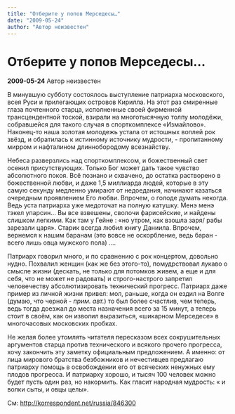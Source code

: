 ```yaml
---
title: "Отберите у попов Мерседесы…"
date: "2009-05-24"
author: "Автор неизвестен"
---
```


# Отберите у попов Мерседесы…

**2009-05-24** Автор неизвестен

В минувшую субботу состоялось выступление патриарха московского, всея Руси и прилегающих островов Кирилла. На этот раз смиренные глаза почтенного старца, исполненные своей фирменной трансцендентной тоской, взирали на многотысячную толпу молодёжи, собравшейся для такого случая в спорткомплексе «Измайлово». Наконец-то наша золотая молодежь устала от истошных воплей рок звёзд, и обратилась к истинному источнику мудрости, - пропитанному мирром и нафталином длиннобородому всезнайству.

Небеса разверзлись над спорткомплексом, и божественный свет осенил присутствующих. Только Бог может дать такое чувство абсолютного покоя. Всё познано и схвачено, до остатка растворено в божественной любви, и даже 1,5 миллиарда людей, которые в эту самую секунду медленно умирают от недоедания, начинают казаться очередным проявлением Его любви. Впрочем, о голоде думать некогда. Ведь уста патриарха уже медоточат на полную катушку. Менэ менэ тэкел упарсин... Вы все взвешены, сволочи фарисейские, и найдены слишком легкими. Как там у Гейне : «но утром, как взошла заря/ рабы зарезали царя». Старик всегда любил книгу Даниила. Впрочем, вернемся к нашим баранам (это вовсе не оскорбление, ведь баран - всего лишь овца мужского пола) ....

Патриарх говорил много, и по сравнению с рок концертом, довольно нудно. Похвалил женщин (как же без этого-то), помудрствовал лукаво о смысле жизни (дескать, не только для потомков живем, а еще и для себя, что не может не радовать) и строго-настрого запретил человечеству абсолютизировать технический прогресс. Патриарх даже пример из личной жизни привел: мол, раньше, когда он ездил на Волге (думаю, что черной - *прим. авт.*) то был более счастлив, чем теперь, ведь тогда доезжал до места назначения всего за 15 минут, а теперь стоит в своём, как он изволил выразиться, «шикарном Мерседесе» в многочасовых московских пробках.

Не желая более утомлять читателя пересказом всех сокрушительных аргументов старца против технического и всякого прочего прогресса, хочу закончить эту заметку официальным предложением. А именно: от лица мирового братства безбожников и нечестивцев предлагаю патриарху помощь в освобождении его от всяческих ненужных ему плодов прогресса. И патриарху хорошо, и тысяч 100 человек можно будет пусть один раз, но накормить. Как гласит народная мудрость: « и волки сыты, и овцы целы».

См: http://korrespondent.net/russia/846300